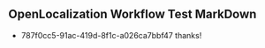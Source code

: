 ## OpenLocalization Workflow Test MarkDown
* 787f0cc5-91ac-419d-8f1c-a026ca7bbf47 thanks!

<!--HONumber=Sep16_HO1-->


